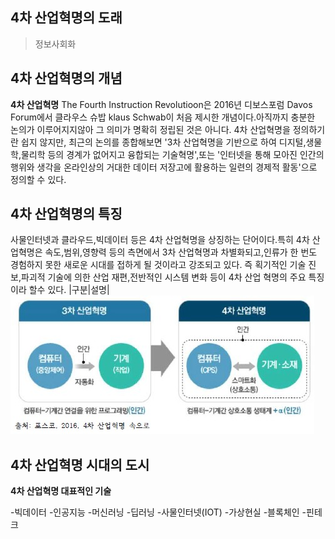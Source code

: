 ## 4차 산업혁명의 도래

>정보사회화

## 4차 산업혁명의 개념
**4차 산업혁명** The Fourth Instruction Revolutioon은 2016년 디보스포럼 Davos Forum에서 클라우스 슈밥 klaus Schwab이 처음 제시한 개념이다.아직까지 충분한 논의가 이루어지지않아 그 의미가 명확히 정립된 것은 아니다. 4차 산업혁명을 정의하기란 쉽지 않지만, 최근의 논의를 종합해보면 '3차 산업혁명을 기반으로 하여 디지털,생물학,물리학 등의 경계가 없어지고 융합되는 기술혁명',또는 '인터넷을 통해 모아진 인간의 행위와 생각을 온라인상의 거대한 데이터 저장고에 활용하는 일련의 경제적 활동'으로 정의할 수 있다.

## 4차 산업혁명의 특징
사물인터넷과 클라우드,빅데이터 등은 4차 산업혁명을 상징하는 단어이다.특히 4차 산업혁명은 속도,범위,영향력 등의 측면에서 3차 산업혁명과 차별화되고,인류가 한 번도 경험하지 못한 새로운 시대를 접하게 될 것이라고 강조되고 있다. 즉 획기적인 기술 진보,파괴적 기술에 의한 산업 재편,전반적인 시스템 변화 등이 4차 산업 혁명의 주요 특징 이라 할수 있다.
|구분|설명|
![4차산업](./img/그림01_3차산업과4차산업.jpg)

## 4차 산업혁명 시대의 도시

**4차 산업혁명 대표적인 기술**

-빅데이터
-인공지능
    -머신러닝
    -딥러닝
-사물인터넷(IOT)
-가상현실
-블록체인
-핀테크
